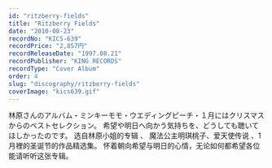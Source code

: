 ```yaml
---
id: "ritzberry-fields"
title: "Ritzberry Fields"
date: "2010-08-23"
recordNo: "KICS-639"
recordPrice: "2,857円"
recordReleaseDate: "1997.08.21"
recordPublisher: "KING RECORDS"
recordType: "Cover Album"
order: 4
slug: "discography/ritzberry-fields"
coverImage: "kics639.gif"
---
```


林原さんのアルバム・ミンキーモモ・ウエディングピーチ・１月にはクリスマスからのベストセレクション。 希望や明日へ向かう気持ちを、どうしても聴いてほしかったのです。 选自林原小姐的专辑 、 魔法公主明琪桃子、爱天使传说 、1月裡的圣诞节的作品精选集。 怀着朝向希望与明日的心情，无论如何都希望各位能请听听这张专辑。
